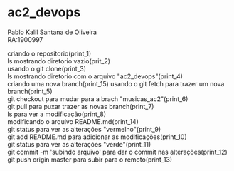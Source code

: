 # ac2_devops  
Pablo Kalil Santana de Oliveira  
RA:1900997  

criando o repositorio(print_1)  
ls mostrando diretorio vazio(prit_2)  
usando o git clone(print_3)  
ls mostrando diretorio com o arquivo "ac2_devops"(print_4)  
criando uma nova branch(print_15)
usando o git fetch para trazer um nova branch(print_5)  
git checkout para mudar para a brach "musicas_ac2"(print_6)  
git pull para puxar trazer as novas branch(print_7)  
ls para ver a modificação(print_8)  
modificando o arquivo README.md(print_14)  
git status para ver as alterações "vermelho"(print_9)  
git add README.md para adicionar as modificações(print_10)  
git status para ver as alterações "verde"(print_11)  
git commit -m 'subindo arquivo' para dar o commit nas alterações(print_12)
git push origin master para subir para o remoto(print_13)


